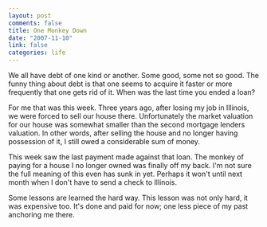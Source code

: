 ```yaml
--- 
layout: post
comments: false
title: One Monkey Down
date: "2007-11-10"
link: false
categories: life
---
```

We all have debt of one kind or another.  Some good, some not so good.  The funny thing about debt is that one seems to acquire it faster or more frequently that one gets rid of it.  When was the last time you ended a loan?

For me that was this week.  Three years ago, after losing my job in Illinois, we were forced to sell our house there.  Unfortunately the market valuation for our house was somewhat smaller than the second mortgage lenders valuation.  In other words, after selling the house and no longer having possession of it, I still owed a considerable sum of money.

This week saw the last payment made against that loan.  The monkey of paying for a house I no longer owned was finally off my back.  I'm not sure the full meaning of this even has sunk in yet.  Perhaps it won't until next month when I don't have to send a check to Illinois.

Some lessons are learned the hard way.  This lesson was not only hard, it was expensive too.  It's done and paid for now; one less piece of my past anchoring me there.
